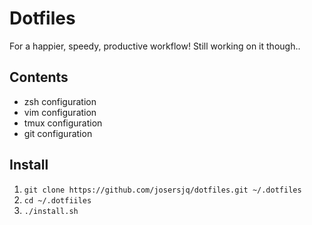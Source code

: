 # Dotfiles

For a happier, speedy, productive workflow! Still working on it though..

## Contents

+ zsh configuration
+ vim configuration
+ tmux configuration
+ git configuration

## Install

1. `git clone https://github.com/josersjq/dotfiles.git ~/.dotfiles`
1. `cd ~/.dotfiiles`
1. `./install.sh`


